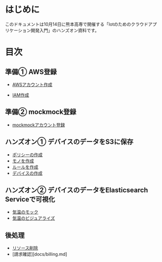 # はじめに
このドキュメントは10月14日に熊本高専で開催する「Iotのためのクラウドアプリケーション開発入門」のハンズオン資料です。

# 目次

## 準備① AWS登録
* [AWSアカウント作成](docs/aws.md)
<!-- * [VPC作成](docs/vpc.md) -->
* [IAM作成](docs/iam.md)

## 準備② mockmock登録
* [mockmockアカウント登録](docs/mockmock_account.md)

## ハンズオン① デバイスのデータをS3に保存
* [ポリシーの作成](docs/policy.md)
* [モノを作成](docs/things.md)
* [ルールを作成](docs/rule.md)
* [デバイスの作成](docs/device.md)

## ハンズオン② デバイスのデータをElasticsearch Serviceで可視化
* [気温のモック](docs/temperature_mock.md)
* [気温のビジュアライズ](docs/elasticsearch.md)


## 後処理
* [リソース削除](docs/delete_resources.md)
* [請求確認][docs/billing.md]
